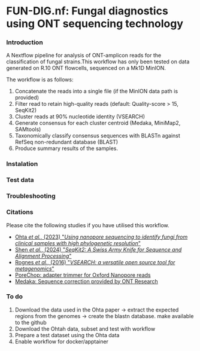 # FUN-DIG.nf: Fungal diagnostics using ONT sequencing technology

### Introduction

A Nextflow pipeline for analysis of ONT-amplicon reads for the classification of fungal strains.This workflow has only been tested on data generated on R.10 ONT flowcells, sequenced on a Mk1D MinION.

The workflow is as follows:
1. Concatenate the reads into a single file (if the MinION data path is provided)
 2. Filter read to retain high-quality reads (default: Quality-score > 15, SeqKit2)
 3. Cluster reads at 90% nucleotide identity (VSEARCH)
 4. Generate consensus for each cluster centroid (Medaka, MiniMap2, SAMtools)
 5. Taxonomically classify consensus sequences with BLASTn against RefSeq non-redundant database (BLAST)
 6. Produce summary results of the samples.

### Instalation

### Test data

### Troubleshooting

### Citations

Please cite the following studies if you have utilised this workflow.

- [Ohta *et al.*, (2023) "*Using nanopore sequencing to identify fungi from clinical samples with high phylogenetic resolution*"](https://www.nature.com/articles/s41598-023-37016-0)
- [Shen *et al.*, (2024) "*SeqKit2: A Swiss Army Knife for Sequence and Alignment Processing*"](https://onlinelibrary.wiley.com/doi/10.1002/imt2.191)
- [Rognes *et al.,* (2016) "*VSEARCH: a versatile open source tool for metagenomics*"](https://peerj.com/articles/2584/)
- [PoreChop: adapter trimmer for Oxford Nanopore reads ](https://github.com/rrwick/Porechop)
- [Medaka: Sequence correction provided by ONT Research](https://github.com/nanoporetech/medaka)

### To do

1. Download the data used in the Ohta paper -> extract the expected regions from the genomes -> create the blastn database. make available to the github
2. Download the Ohtah data, subset and test with workflow
3. Prepare a test dataset using the Ohta data
4. Enable workflow for docker/apptainer 
